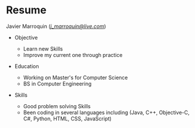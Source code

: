 # Resume
Javier Marroquin (*j_marroquin@live.com*)

* Objective
  * Learn new Skills
  * Improve my current one through practice

* Education
  * Working on Master's for Computer Science
  * BS in Computer Engineering

* Skills
  * Good problem solving Skills
  * Been coding in several languages including (Java, C++, Objective-C, C#, Python, HTML, CSS, JavaScript)
